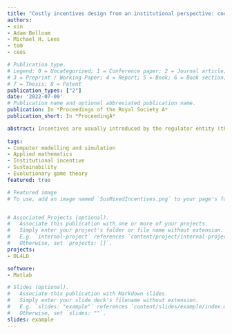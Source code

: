 ```yaml
---
title: "Costly incentives design from an institutional perspective: cooperation, sustainability and affluence"
authors:
- xin
- Adam Belloum
- Michael H. Lees
- tom
- cees

# Publication type.
# Legend: 0 = Uncategorized; 1 = Conference paper; 2 = Journal article;
# 3 = Preprint / Working Paper; 4 = Report; 5 = Book; 6 = Book section;
# 7 = Thesis; 8 = Patent
publication_types: ["2"]
date: '2022-07-09'
# Publication name and optional abbreviated publication name.
publication: In *Proceedings of the Royal Society A*
publication_short: In *ProceedingA*

abstract: Incentives are usually introduced by the regulator entity (third-party), to promote cooperation in a market. The implementation of incentives is always costly and thus might fail to be enforced sustainably. This work aims at exploring the effects of incentives from an institutional perspective, while coping with the scenario where the third-party is part of the system but not composed by players. The evolutionary game theory (EGT) framework is applied to identify the incentives that lead to pure cooperation. In contrast to traditional EGT, this paper introduces an elimination mechanism that can reduce the market size. The incentives identified in the EGT analysis are further examined in simulation experiments which measure the market size, affluence and sustainability. The findings show&#58; (1) light punishment leads to a reduction of the market size, yet heavier punishment is beneficial to the market size and wealth; (2) mixed incentives will generally lead to different wealth of the third party and of the participants. While under moderate strength, the wealth of both parties is the same and their overall wealth is maximal; (3) for sustainability, pure punishment (resp. reward) is sustainable (resp. unsustainable), the sustainability of mixed incentives depends on both their strength and agents’ rationality level.
         
tags:
- Computer modelling and simulation
- Applied mathematics
- Institutional incentive
- Sustainability
- Evolutionary game theory
featured: true

# Featured image
# To use, add an image named `SusMixedIncentives.png` to your page's folder. 


# Associated Projects (optional).
#   Associate this publication with one or more of your projects.
#   Simply enter your project's folder or file name without extension.
#   E.g. `internal-project` references `content/project/internal-project/index.md`.
#   Otherwise, set `projects: []`.
projects:
- DL4LD

software:
- Matlab

# Slides (optional).
#   Associate this publication with Markdown slides.
#   Simply enter your slide deck's filename without extension.
#   E.g. `slides: "example"` references `content/slides/example/index.md`.
#   Otherwise, set `slides: ""`.
slides: example
---
```


